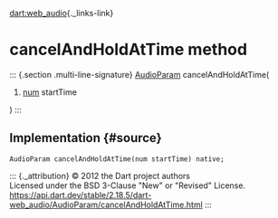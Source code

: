 [dart:web\_audio](../../dart-web_audio/dart-web_audio-library){._links-link}

cancelAndHoldAtTime method
==========================

::: {.section .multi-line-signature}
[AudioParam](../audioparam-class) cancelAndHoldAtTime(

1.  [num](../../dart-core/num-class) startTime

)
:::

Implementation {#source}
--------------

``` {.language-dart data-language="dart"}
AudioParam cancelAndHoldAtTime(num startTime) native;
```

::: {._attribution}
© 2012 the Dart project authors\
Licensed under the BSD 3-Clause \"New\" or \"Revised\" License.\
<https://api.dart.dev/stable/2.18.5/dart-web_audio/AudioParam/cancelAndHoldAtTime.html>
:::
